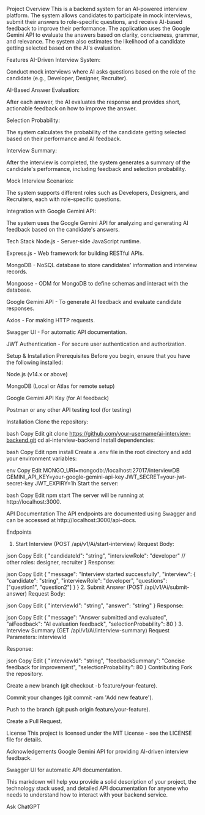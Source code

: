 Project Overview
This is a backend system for an AI-powered interview platform. The system allows candidates to participate in mock interviews, submit their answers to role-specific questions, and receive AI-based feedback to improve their performance. The application uses the Google Gemini API to evaluate the answers based on clarity, conciseness, grammar, and relevance. The system also estimates the likelihood of a candidate getting selected based on the AI's evaluation.

Features
AI-Driven Interview System:

Conduct mock interviews where AI asks questions based on the role of the candidate (e.g., Developer, Designer, Recruiter).

AI-Based Answer Evaluation:

After each answer, the AI evaluates the response and provides short, actionable feedback on how to improve the answer.

Selection Probability:

The system calculates the probability of the candidate getting selected based on their performance and AI feedback.

Interview Summary:

After the interview is completed, the system generates a summary of the candidate's performance, including feedback and selection probability.

Mock Interview Scenarios:

The system supports different roles such as Developers, Designers, and Recruiters, each with role-specific questions.

Integration with Google Gemini API:

The system uses the Google Gemini API for analyzing and generating AI feedback based on the candidate's answers.

Tech Stack
Node.js - Server-side JavaScript runtime.

Express.js - Web framework for building RESTful APIs.

MongoDB - NoSQL database to store candidates' information and interview records.

Mongoose - ODM for MongoDB to define schemas and interact with the database.

Google Gemini API - To generate AI feedback and evaluate candidate responses.

Axios - For making HTTP requests.

Swagger UI - For automatic API documentation.

JWT Authentication - For secure user authentication and authorization.

Setup & Installation
Prerequisites
Before you begin, ensure that you have the following installed:

Node.js (v14.x or above)

MongoDB (Local or Atlas for remote setup)

Google Gemini API Key (for AI feedback)

Postman or any other API testing tool (for testing)

Installation
Clone the repository:

bash
Copy
Edit
git clone https://github.com/your-username/ai-interview-backend.git
cd ai-interview-backend
Install dependencies:

bash
Copy
Edit
npm install
Create a .env file in the root directory and add your environment variables:

env
Copy
Edit
MONGO_URI=mongodb://localhost:27017/interviewDB
GEMINI_API_KEY=your-google-gemini-api-key
JWT_SECRET=your-jwt-secret-key
JWT_EXPIRY=1h
Start the server:

bash
Copy
Edit
npm start
The server will be running at http://localhost:3000.

API Documentation
The API endpoints are documented using Swagger and can be accessed at http://localhost:3000/api-docs.

Endpoints
1. Start Interview (POST /api/v1/Ai/start-interview)
Request Body:

json
Copy
Edit
{
  "candidateId": "string",
  "interviewRole": "developer" // other roles: designer, recruiter
}
Response:

json
Copy
Edit
{
  "message": "Interview started successfully",
  "interview": {
    "candidate": "string",
    "interviewRole": "developer",
    "questions": ["question1", "question2"]
  }
}
2. Submit Answer (POST /api/v1/Ai/submit-answer)
Request Body:

json
Copy
Edit
{
  "interviewId": "string",
  "answer": "string"
}
Response:

json
Copy
Edit
{
  "message": "Answer submitted and evaluated",
  "aiFeedback": "AI evaluation feedback",
  "selectionProbability": 80
}
3. Interview Summary (GET /api/v1/Ai/interview-summary)
Request Parameters: interviewId

Response:

json
Copy
Edit
{
  "interviewId": "string",
  "feedbackSummary": "Concise feedback for improvement",
  "selectionProbability": 80
}
Contributing
Fork the repository.

Create a new branch (git checkout -b feature/your-feature).

Commit your changes (git commit -am 'Add new feature').

Push to the branch (git push origin feature/your-feature).

Create a Pull Request.

License
This project is licensed under the MIT License - see the LICENSE file for details.

Acknowledgements
Google Gemini API for providing AI-driven interview feedback.

Swagger UI for automatic API documentation.

This markdown will help you provide a solid description of your project, the technology stack used, and detailed API documentation for anyone who needs to understand how to interact with your backend service.









Ask ChatGPT
